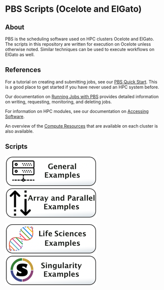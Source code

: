 # PBS Scripts (Ocelote and ElGato)

## About
PBS is the scheduling software used on HPC clusters Ocelote and ElGato. The scripts in this repository are written for execution on Ocelote unless otherwise noted. Similar techniques can be used to execute workflows on ElGato as well.

## References

For a tutorial on creating and submitting jobs, see our [PBS Quick Start](https://public.confluence.arizona.edu/display/UAHPC/Ocelote+Quick+Start). This is a good place to get started if you have never used an HPC system before. 

Our documentation on [Running Jobs with PBS](https://public.confluence.arizona.edu/pages/viewpage.action?pageId=86409309) provides detailed information on writing, requesting, monitoring, and deleting jobs.

For information on HPC modules, see our documentation on [Accessing Software](https://public.confluence.arizona.edu/display/UAHPC/Accessing+Software). 

An overview of the [Compute Resources](https://public.confluence.arizona.edu/display/UAHPC/Compute+Resources) that are available on each cluster is also available.


## Scripts
![](/Images/general-examples-button.png) [![](/Images/parallel-and-array.png)](Array-and-Parallel)

![](/Images/life-sciences-button.png) ![](/Images/singularity-button.png)

